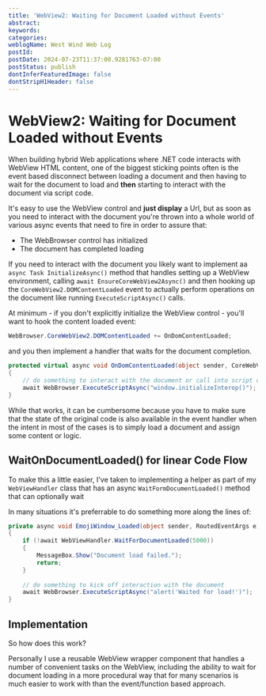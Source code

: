 ```yaml
---
title: 'WebView2: Waiting for Document Loaded without Events'
abstract: 
keywords: 
categories: 
weblogName: West Wind Web Log
postId: 
postDate: 2024-07-23T11:37:00.9281763-07:00
postStatus: publish
dontInferFeaturedImage: false
dontStripH1Header: false
---
```

# WebView2: Waiting for Document Loaded without Events
When building hybrid Web applications where .NET code interacts with WebView HTML content, one of the biggest sticking points often is the event based disconnect between loading a document and then having to wait for the document to load and **then** starting to interact with the document via script code.

It's easy to use the WebView control and **just display** a Url, but as soon as you need to interact with the document you're thrown into a whole world of various async events that need to fire in order to assure that:

* The WebBrowser control has initialized
* The document has completed loading

If you need to interact with the document you likely want to implement aa `async Task InitializeAsync()` method that handles setting up a WebView environment, calling `await EnsureCoreWebView2Async()` and then hooking up the `CoreWebView2.DOMContentLoaded` event to actually perform operations on the document like running `ExecuteScriptAsync()` calls.

At minimum - if you don't explicitly initialize the WebView control - you'll want to hook the content loaded event:

```cs
WebBrowser.CoreWebView2.DOMContentLoaded += OnDomContentLoaded;
```

and you then implement a handler that waits for the document completion. 

```csharp
protected virtual async void OnDomContentLoaded(object sender, CoreWebView2DOMContentLoadedEventArgs e)
{
    // do something to interact with the document or call into script code
    await WebBrowser.ExecuteScriptAsync("window.initializeInterop()");
}
```

While that works, it can be cumbersome because you have to make sure that the state of the original code is also available in the event handler when the intent in most of the cases is to simply load a document and assign some content or logic.

## WaitOnDocumentLoaded() for linear Code Flow
To make this a little easier, I've taken to implementing a helper as part of my `WebViewHandler` class that has an async `WaitFormDocumentLoaded()` method that can optionally wait 

In many situations it's preferrable to do something more along the lines of:


```csharp
private async void EmojiWindow_Loaded(object sender, RoutedEventArgs e)
{
    if (!await WebViewHandler.WaitForDocumentLoaded(5000))
    {
        MessageBox.Show("Document load failed.");
        return;
    }
    
    // do something to kick off interaction with the document
    await WebBrowser.ExecuteScriptAsync("alert('Waited for load!')");
}
```

## Implementation
So how does this work? 

Personally I use a reusable WebView wrapper component that handles a number of convenient tasks on the WebView, including the ability to wait for document loading in a more procedural way that for many scenarios is much easier to work with than the event/function based approach.

